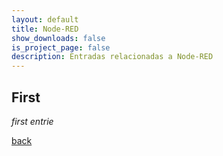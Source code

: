 ```yaml
---
layout: default
title: Node-RED
show_downloads: false
is_project_page: false
description: Entradas relacionadas a Node-RED
---
```


## First

_first entrie_

[back](../)
